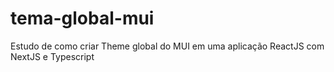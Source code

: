 # tema-global-mui
Estudo de como criar Theme global do MUI em uma aplicação ReactJS com NextJS e Typescript
